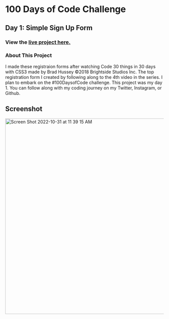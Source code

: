 # 100 Days of Code Challenge
## Day 1: Simple Sign Up Form

### View the [live project here.](https://kirstendarling.github.io/day1-registration-form/)

### About This Project
I made these registraion forms after watching Code 30 things in 30 days with CSS3 made by Brad Hussey ©2018 Brightside Studios Inc. The top registration form I created by following along to the 4th video in the series. I plan to embark on the #100DaysofCode challenge. This project was my day 1. You can follow along with my coding journey on my Twitter, Instagram, or Github.

## Screenshot

<img width="623" alt="Screen Shot 2022-10-31 at 11 39 15 AM" src="https://user-images.githubusercontent.com/54489152/199073358-602522fc-6e63-4229-8cc7-af8b7a66257f.png">
